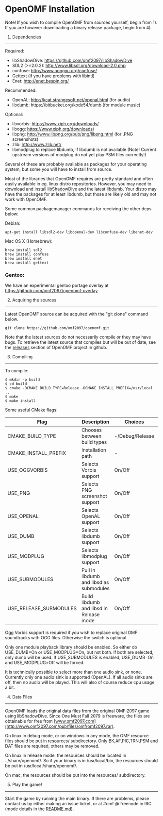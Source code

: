 OpenOMF Installation
====================

Note! If you wish to compile OpenOMF from sources yourself, begin from 1). If you are however downloading a binary release package, begin from 4).

1. Dependencies
---------------

Required:
* libShadowDive: https://github.com/omf2097/libShadowDive
* SDL2 (>=2.0.2): http://www.libsdl.org/download-2.0.php
* confuse: http://www.nongnu.org/confuse/
* Gettext (if you have problems with libintl)
* Enet: http://enet.bespin.org/

Recommended:
* OpenAL: http://kcat.strangesoft.net/openal.html (for audio)
* libdumb: https://bitbucket.org/kode54/dumb (for module music)

Optional:
* libvorbis: https://www.xiph.org/downloads/
* libogg: https://www.xiph.org/downloads/
* libpng: http://www.libpng.org/pub/png/libpng.html (for .PNG screenshots)
* zlib: http://www.zlib.net/
* libmodplug to replace libdumb, if libdumb is not available (Note! Current upstream versions of modplug do not yet play PSM files correctly!)

Several of these are probably available as packages for your operating system, but some you will have to install from source.

Most of the libraries that OpenOMF requires are pretty standard and often easily available in eg. linux distro repositories. However, you may need to download and install [libShadowDive](https://github.com/omf2097/libShadowDive) and the latest [libdumb](https://bitbucket.org/kode54/dumb). Your distro may have the packages for at least libdumb, but those are likely old and may not work with OpenOMF.

Some common packagemanager commands for receiving the other deps below:

Debian:
```
apt-get install libsdl2-dev libopenal-dev libconfuse-dev libenet-dev
```

Mac OS X (Homebrew):
```
brew install sdl2
brew install confuse
brew install enet
brew install gettext
```

### Gentoo:

We have an experimental gentoo portage overlay at https://github.com/omf2097/openomf-overlay

2. Acquiring the sources
------------------------

Latest OpenOMF source can be acquired with the "git clone" command below. 

```
git clone https://github.com/omf2097/openomf.git
```

Note that the latest sources do not necessarily compile or they may have bugs. To retrieve the latest source that compiles but will be out of date, see the [releases](https://github.com/omf2097/openomf/releases) section of OpenOMF project in github.

3. Compiling
------------

To compile:

```
$ mkdir -p build
$ cd build
$ cmake -DCMAKE_BUILD_TYPE=Release -DCMAKE_INSTALL_PREFIX=/usr/local ..
$ make
$ make install
```

Some useful CMake flags:

| Flag                      | Description                             | Choices         | Default |
| ------------------------- | --------------------------------------- | --------------- | ------- |
| CMAKE_BUILD_TYPE          | Chooses between build types             | -/Debug/Release | -       |
| CMAKE_INSTALL_PREFIX      | Installation path                       | -               | -       |
| USE_OGGVORBIS             | Selects Vorbis support                  | On/Off          | Off     |
| USE_PNG                   | Selects PNG screenshot support          | On/Off          | Off     |
| USE_OPENAL                | Selects OpenAL support                  | On/Off          | On      |
| USE_DUMB                  | Selects libdumb support                 | On/Off          | On      |
| USE_MODPLUG               | Selects libmodplug support              | On/Off          | Off     |
| USE_SUBMODULES            | Pull in libdumb and libsd as submodules | On/Off          | On      |
| USE_RELEASE_SUBMODULES    | Build libdumb and libsd in Release mode | On/Off          | Off     |

Ogg Vorbis support is required if you wish to replace original OMF soundtracks with OGG files. Otherwise the switch is optional.

Only one module playback library should be enabled. So either do USE_DUMB=On or USE_MODPLUG=On, but not both. If both are selected, only dumb will be used. If USE_SUBMODULES is enabled, USE_DUMB=On and USE_MODPLUG=Off will be forced.

It is technically possible to select more than one audio sink, or none. Currently only one audio sink is supported (OpenAL). If all audio sinks are off, then no audio will be played. This will also of course reduce cpu usage a bit.

4. Data Files
-------------
OpenOMF loads the original data files from the original OMF:2097 game using libShadowDive. Since One Must Fall 2079 is freeware, the files are obtainable for free from [www.omf2097.com](http://www.omf2097.com/pub/files/omf/omf2097.rar).

On linux in debug mode, or on windows in any mode, the OMF resource files should be put in resources/ subdirectory. Only BK,AF,PIC,TRN,PSM and DAT files are required, others may be removed.

On linux in release mode, the resources should be located in ../share/openomf/. So if your binary is
in /usr/local/bin, the resources should be put in /usr/local/share/openomf/.

On mac, the resources should be put into the resources/ subdirectory.

5. Play the game!
-----------------
Start the game by running the main binary. If there are problems, please contact us by either making an issue ticket, or at #omf @ freenode in IRC (mode details in the [README.md](https://github.com/omf2097/openomf/blob/master/README.md)).
